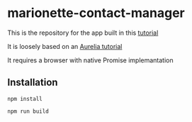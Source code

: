 # marionette-contact-manager

This is the repository for the app built in this [tutorial](http://jsroad.blogspot.com.br/2016/11/tutorial-contact-manager-application.html)

It is loosely based on an [Aurelia tutorial](http://jsroad.blogspot.com.br/2016/11/tutorial-contact-manager-application.html)

It requires a browser with native Promise implemantation

## Installation

```
npm install

npm run build
```
